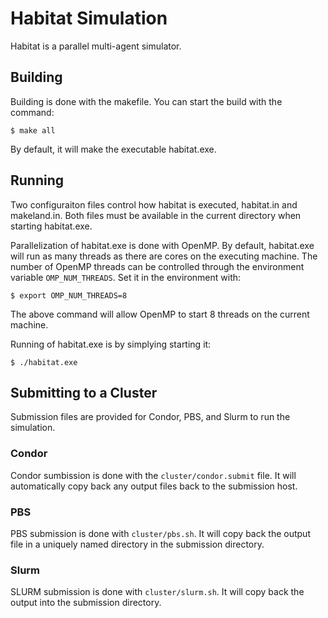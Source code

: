 Habitat Simulation
==================


Habitat is a parallel multi-agent simulator.


Building
--------

Building is done with the makefile.  You can start the build with the command:

    $ make all

By default, it will make the executable habitat.exe.


Running
-------

Two configuraiton files control how habitat is executed, habitat.in and 
makeland.in.  Both files must be available in the current directory when
starting habitat.exe.

Parallelization of habitat.exe is done with OpenMP.  By default, habitat.exe
will run as many threads as there are cores on the executing machine.  The
number of OpenMP threads can be controlled through the environment variable
`OMP_NUM_THREADS`.  Set it in the environment with:

    $ export OMP_NUM_THREADS=8

The above command will allow OpenMP to start 8 threads on the current machine.

Running of habitat.exe is by simplying starting it:

    $ ./habitat.exe


Submitting to a Cluster
-----------------------

Submission files are provided for Condor, PBS, and Slurm to run the simulation.

### Condor
Condor sumbission is done with the `cluster/condor.submit` file.  It will
automatically copy back any output files back to the submission host.


### PBS
PBS submission is done with `cluster/pbs.sh`.  It will copy back the output
file in a uniquely named directory in the submission directory.

### Slurm
SLURM submission is done with `cluster/slurm.sh`.  It will copy back the
output into the submission directory.




